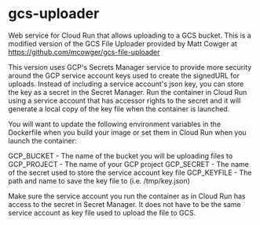 # gcs-uploader
Web service for Cloud Run that allows uploading to a GCS bucket. This is a modified version of the GCS File Uploader provided by Matt Cowger at https://github.com/mcowger/gcs-file-uploader

This version uses GCP's Secrets Manager service to provide more security around the GCP service account keys used to create the signedURL for uploads. Instead of including a service account's json key, you can store the key as a secret in the Secret Manager. Run the container in Cloud Run using a service account that has accessor rights to the secret and it will generate a local copy of the key file when the container is launched.

You will want to update the following environment variables in the Dockerfile when you build your image or set them in Cloud Run when you launch the container:

GCP_BUCKET - The name of the bucket you will be uploading files to
GCP_PROJECT - The name of your GCP project
GCP_SECRET - The name of the secret used to store the service account key file
GCP_KEYFILE - The path and name to save the key file to (i.e. /tmp/key.json)

Make sure the service account you run the container as in Cloud Run has access to the secret in Secret Manager. It does not have to be the same service account as key file used to upload the file to GCS.
